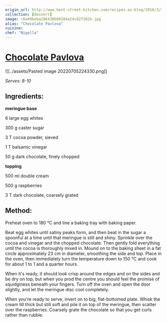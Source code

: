 ```yaml
---
origin_url: http://www.bent-street-kitchen.com/recipes-as-blog/2016/3/13/chocolatepav
collection: [dessert]
image: c6e49beba296438609104a24c82f202b.jpg
alias: "Chocolate Pavlova"
cuisine:
chef: "Nigella"
---
```

# [Chocolate Pavlova](http://www.bent-street-kitchen.com/recipes-as-blog/2016/3/13/chocolatepav)
![[../assets/Pasted image 20220705224330.png]]

*Serves: 8-10*

## Ingredients:

**meringue base**

6 large egg whites

300 g caster sugar

3 T cocoa powder, sieved

1 T balsamic vinegar

50 g dark chocolate, finely chopped 

**topping**

500 ml double cream

500 g raspberries

3 T dark chocolate, coarsely grated

## Method:

Preheat oven to 180 °C and line a baking tray with baking paper. 

Beat egg whites until satiny peaks form, and then beat in the sugar a spoonful at a time until that meringue is still and shiny. Sprinkle over the cocoa and vinegar and the chopped chocolate. Then gently fold everything until the cocoa is thoroughly mixed in. Mound on to the baking sheet in a fat circle approximately 23 cm in diameter, smoothing the side and top. Place in the oven, then immediately turn the temperature down to 150 °C and cook for about 1 to 1 and a quarter hours. 

When it's ready, it should look crisp around the edges and on the sides and be dry on top, but when you prod the centre you should feel the promise of squidginess beneath your fingers. Turn off the oven and open the door slightly, and let the meringue disc cool completely.

When you're ready to serve, invert on to big, flat-bottomed plate. Whisk the cream till thick but still soft and pile it on top of the meringue, then scatter over the raspberries. Coarsely grate the chocolate so that you get curls rather than rubble.